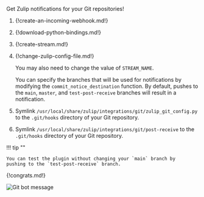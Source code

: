 Get Zulip notifications for your Git repositories!

1. {!create-an-incoming-webhook.md!}

1. {!download-python-bindings.md!}

1. {!create-stream.md!}

1. {!change-zulip-config-file.md!}

    You may also need to change the value of `STREAM_NAME`.

    You can specify the branches that will be used for notifications by modifying
    the `commit_notice_destination` function. By default,
    pushes to the `main`, `master`, and `test-post-receive` branches will result in a
    notification.

1. Symlink `/usr/local/share/zulip/integrations/git/zulip_git_config.py`
   to the `.git/hooks` directory of your Git repository.

1. Symlink `/usr/local/share/zulip/integrations/git/post-receive`
   to the `.git/hooks` directory of your Git repository.

!!! tip ""

    You can test the plugin without changing your `main` branch by
    pushing to the `test-post-receive` branch.

{!congrats.md!}

![Git bot message](/static/images/integrations/git/001.png)
